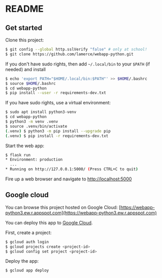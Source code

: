 # README

## Get started

Clone this project:

```sh
$ git config --global http.sslVerify "false" # only at school!
$ git clone https://github.com/lamerce/webapp-python.git
```

If you don't have sudo rights, then add `~/.local/bin` to your `$PATH` (if needed) and install 

```sh
$ echo 'export PATH="$HOME/.local/bin:$PATH"' >> $HOME/.bashrc
$ source $HOME/.bashrc
$ cd webapp-python
$ pip install --user -r requirements-dev.txt
```

If you have sudo rights, use a virtual environment:

```sh
$ sudo apt install python3-venv
$ cd webapp-python
$ python3 -m venv .venv
$ source .venv/bin/activate
(.venv) $ python3 -m pip install --upgrade pip
(.venv) $ pip install -r requirements-dev.txt
```

Start the web app:

```sh
$ flask run
* Environment: production
  ...
* Running on http://127.0.0.1:5000/ (Press CTRL+C to quit)
```

Fire up a web browser and navigate to [http://localhost:5000](http://localhost:5000)

## Google cloud

You can browse this project hosted on Google Cloud: [https://webapp-python3.ew.r.appspot.com](https://webapp-python3.ew.r.appspot.com)

You can deploy this app to [Google Cloud](https://console.cloud.google.com).

First, create a project:

```sh
$ gcloud auth login
$ gcloud projects create <project-id>
$ gcloud config set project <project-id>
```

Deploy the app:

```sh
$ gcloud app deploy
```

